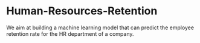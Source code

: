 # Human-Resources-Retention
We aim at building a machine learning model that can predict the employee retention rate for the HR department of a company.
